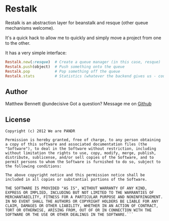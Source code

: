 Restalk
=======

Restalk is an abstraction layer for beanstalk and resque (other queue mechanisms welcome).

It's a quick hack to allow me to quickly and simply move a project from one to the other.

It has a very simple interface:

```ruby
Restalk.new(:resque)  # Create a queue manager (in this case, resque)
Restalk.push(object)  # Push something onto the queue
Restalk.pop           # Pop something off the queue
Restalk.stats         # Statistics (whatever the backend gives us - could be gibberish)
```

Author
------

Matthew Bennett @undecisive
Got a question? Message me on [Github](http://github.com/undecisive)


License
-------

```The MIT License (MIT)
Copyright (c) 2012 We are PANDR

Permission is hereby granted, free of charge, to any person obtaining a copy of this software and associated documentation files (the "Software"), to deal in the Software without restriction, including without limitation the rights to use, copy, modify, merge, publish, distribute, sublicense, and/or sell copies of the Software, and to permit persons to whom the Software is furnished to do so, subject to the following conditions:

The above copyright notice and this permission notice shall be included in all copies or substantial portions of the Software.

THE SOFTWARE IS PROVIDED "AS IS", WITHOUT WARRANTY OF ANY KIND, EXPRESS OR IMPLIED, INCLUDING BUT NOT LIMITED TO THE WARRANTIES OF MERCHANTABILITY, FITNESS FOR A PARTICULAR PURPOSE AND NONINFRINGEMENT. IN NO EVENT SHALL THE AUTHORS OR COPYRIGHT HOLDERS BE LIABLE FOR ANY CLAIM, DAMAGES OR OTHER LIABILITY, WHETHER IN AN ACTION OF CONTRACT, TORT OR OTHERWISE, ARISING FROM, OUT OF OR IN CONNECTION WITH THE SOFTWARE OR THE USE OR OTHER DEALINGS IN THE SOFTWARE.```